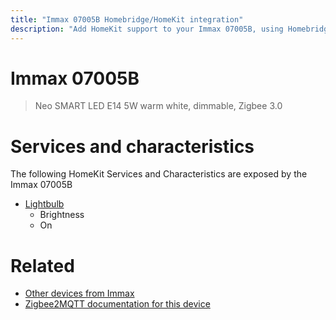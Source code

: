 ```yaml
---
title: "Immax 07005B Homebridge/HomeKit integration"
description: "Add HomeKit support to your Immax 07005B, using Homebridge, Zigbee2MQTT and homebridge-z2m."
---
```

<!---
This file has been GENERATED using src/docgen/docgen.ts
DO NOT EDIT THIS FILE MANUALLY!
-->
# Immax 07005B
> Neo SMART LED E14 5W warm white, dimmable, Zigbee 3.0


# Services and characteristics
The following HomeKit Services and Characteristics are exposed by
the Immax 07005B

* [Lightbulb](../../light.md)
  * Brightness
  * On


# Related
* [Other devices from Immax](../index.md#immax)
* [Zigbee2MQTT documentation for this device](https://www.zigbee2mqtt.io/devices/07005B.html)